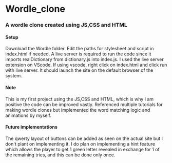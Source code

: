 # Wordle_clone
### A wordle clone created using JS,CSS and HTML
#### Setup
Download the Wordle folder. Edit the paths for stylesheet and script in index.html if needed. A live server is required to run the code since it imports realDictionary from dictionary.js into index.js. I used the live server extension on VScode.
If using vscode, right click on index.html and click run with live server. It should launch the site on the default browser of the system.
#### Note
This is my first project using the JS,CSS and HTML, which is why I am positive the code can be improved vastly. Referenced multiple tutorials for making wordle clones but implemented the word matching logic and animations by myself.
#### Future implementations
The qwerty layout of buttons can be added as seen on the actual site but I don't plant on implementing it. I do plan on implementing a hint feature which allows the player to get 1 green letter revealed in exchange for 1 of the remaining tries, and this can be done only once.
